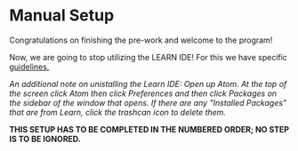 # Manual Setup

Congratulations on finishing the pre-work and welcome to the program!

Now, we are going to stop utilizing the LEARN IDE! For this we have specific [guidelines.](http://help.learn.co/workflow-tips/local-environment/mac-osx-manual-environment-set-up)  

_An additional note on unistalling the Learn IDE:  Open up Atom. At the top of the screen click Atom then click Preferences and then click Packages on the sidebar of the window that opens. If there are any "Installed Packages" that are from Learn, click the trashcan icon to delete them._
    
**THIS SETUP HAS TO BE COMPLETED IN THE NUMBERED ORDER; NO STEP IS TO BE IGNORED.**
